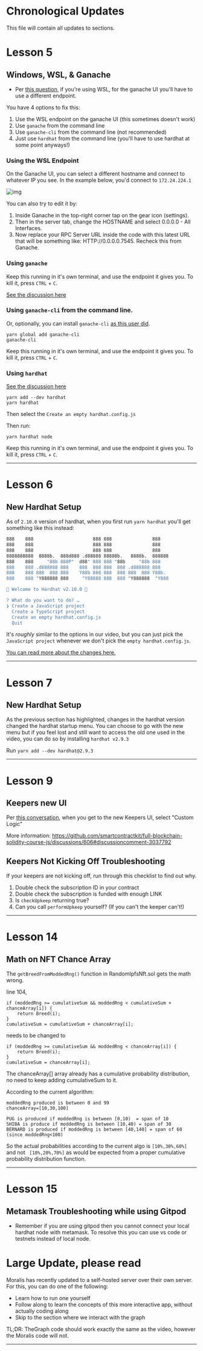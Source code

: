 # Chronological Updates

This file will contain all updates to sections. 

# Lesson 5
## Windows, WSL, & Ganache
- Per [this question](https://github.com/smartcontractkit/full-blockchain-solidity-course-js/discussions/34#discussioncomment-2846436), if you're using WSL, for the ganache UI you'll have to use a different endpoint. 

You have 4 options to fix this:
1. Use the WSL endpoint on the ganache UI (this sometimes doesn't work)
2. Use `ganache` from the command line
3. Use `ganache-cli` from the command line (not recommended)
4. Just use `hardhat` from the command line (you'll have to use hardhat at some point anyways!)

### Using the WSL Endpoint
On the Ganache UI, you can select a different hostname and connect to whatever IP you see. In the example below, you'd connect to `172.24.224.1`

![img](./img/ganache-windows.png)

You can also try to edit it by:

1. Inside Ganache in the top-right corner tap on the gear icon (settings).
2. Then in the server tab, change the HOSTNAME and select 0.0.0.0 - All Interfaces.
3. Now replace your RPC Server URL inside the code with this latest URL that will be something like: HTTP://0.0.0.0.7545. Recheck this from Ganache.

### Using `ganache`



Keep this running in it's own terminal, and use the endpoint it gives you. To kill it, press `CTRL` + `C`.

[See the discussion here](https://github.com/smartcontractkit/full-blockchain-solidity-course-js/discussions/34)

### Using `ganache-cli` from the command line.
Or, optionally, you can install `ganache-cli` [as this user did](https://github.com/smartcontractkit/full-blockchain-solidity-course-js/discussions/39#discussioncomment-2854165).

```
yarn global add ganache-cli
ganache-cli
```

Keep this running in it's own terminal, and use the endpoint it gives you. To kill it, press `CTRL` + `C`.

### Using `hardhat`

[See the discussion here](https://github.com/smartcontractkit/full-blockchain-solidity-course-js/discussions/90#discussioncomment-2871657)

```
yarn add --dev hardhat
yarn hardhat
```

Then select the `Create an empty hardhat.config.js`

Then run:

```
yarn hardhat node
```

Keep this running in it's own terminal, and use the endpoint it gives you. To kill it, press `CTRL` + `C`.


--------

# Lesson 6

## New Hardhat Setup

As of `2.10.0` version of hardhat, when you first run `yarn hardhat` you'll get something like this instead:

```bash
888    888                      888 888               888
888    888                      888 888               888
888    888                      888 888               888
8888888888  8888b.  888d888 .d88888 88888b.   8888b.  888888
888    888     "88b 888P"  d88" 888 888 "88b     "88b 888
888    888 .d888888 888    888  888 888  888 .d888888 888
888    888 888  888 888    Y88b 888 888  888 888  888 Y88b.
888    888 "Y888888 888     "Y88888 888  888 "Y888888  "Y888

👷 Welcome to Hardhat v2.10.0 👷‍

? What do you want to do? … 
❯ Create a JavaScript project
  Create a TypeScript project
  Create an empty hardhat.config.js
  Quit
```

It's _roughly_ similar to the options in our video, but you can just pick the `JavaScript project` whenever we don't pick the `empty hardhat.config.js`.

[You can read more about the changes here.](https://twitter.com/HardhatHQ/status/1545124474470760449)

----------

# Lesson 7

## New Hardhat Setup

As the previous section has highlighted, changes in the hardhat version changed the hardhat startup menu. You can choose to go with the new menu but if you feel lost and still want to access the old one used in the video, you can do so by installing `hardhat v2.9.3`

Run `yarn add --dev hardhat@2.9.3`

---------

# Lesson 9

## Keepers new UI

Per [this conversation](https://github.com/smartcontractkit/full-blockchain-solidity-course-js/discussions/606#discussioncomment-3037792), when you get to the new Keepers UI, select "Custom Logic"

More information: https://github.com/smartcontractkit/full-blockchain-solidity-course-js/discussions/606#discussioncomment-3037792

## Keepers Not Kicking Off Troubleshooting

If your keepers are not kicking off, run through this checklist to find out why. 

1. Double check the subscription ID in your contract
2. Double check the subscription is funded with enough LINK 
3. Is `checkUpkeep` returning true?  
4. Can you call `performUpkeep` yourself? (If you can't the keeper can't!)


-------
# Lesson 14

## Math on NFT Chance Array

The ```getBreedFromModdedRng()``` function in RandomIpfsNft.sol gets the math wrong.

line 104,
```solidity
if (moddedRng >= cumulativeSum && moddedRng < cumulativeSum + chanceArray[i]) {
    return Breed(i);
}
cumulativeSum = cumulativeSum + chanceArray[i];
```
needs to be changed to 
```solidity
if (moddedRng >= cumulativeSum && moddedRng < chanceArray[i]) {
    return Breed(i);
}
cumulativeSum = chanceArray[i];
```

The chanceArray[] array already has a cumulative probability distribution, no need to keep adding cumulativeSum to it.

According to the current algorithm:
```
moddedRng produced is between 0 and 99
chanceArray=[10,30,100]
```
```
PUG is produced if moddedRng is between [0,10)  = span of 10
SHIBA is produce if moddedRng is between [10,40) = span of 30
BERNARD is produced if moddedRng is between [40,140] = span of 60 (since moddedRng<100)
```
So the actual probabilities according to the current algo is
``` [10%,30%,60%] ```
and not
``` [10%,20%,70%]```
 as would be expected from a proper cumulative probability distribution function.
 
-------

# Lesson 15

## Metamask Troubleshooting while using Gitpod

- Remember if you are using gitpod then you cannot connect your local hardhat node with metamask. To resolve this you can use vs code or testnets instead of local node.

# Large Update, please read
Moralis has recently updated to a self-hosted server over their own server. For this, you can do one of the following:

- Learn how to run one yourself
- Follow along to learn the concepts of this more interactive app, without actually coding along
- Skip to the section where we interact with the graph

TL;DR: TheGraph code should work exactly the same as the video, however the Moralis code will not.

--------


